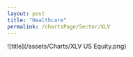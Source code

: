 ```yaml
---
layout: post
title: "Healthcare"
permalink: /chartsPage/Sector/XLV
---
```


![title](/assets/Charts/XLV US Equity.png)

